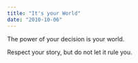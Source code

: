 ```yaml
---
title: "It's your World"
date: "2010-10-06"
---
```


The power of your decision is your world.

Respect your story, but do not let it rule you.
